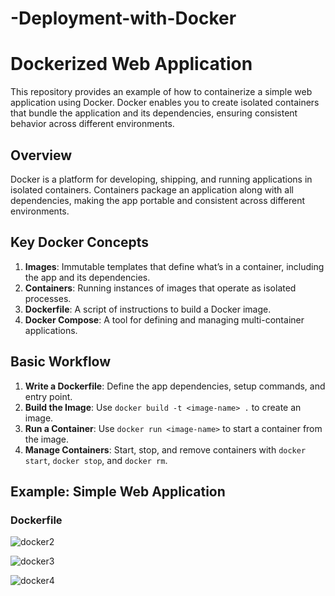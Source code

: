 # -Deployment-with-Docker
# Dockerized Web Application

This repository provides an example of how to containerize a simple web application using Docker. Docker enables you to create isolated containers that bundle the application and its dependencies, ensuring consistent behavior across different environments.


## Overview

Docker is a platform for developing, shipping, and running applications in isolated containers. Containers package an application along with all dependencies, making the app portable and consistent across different environments.

## Key Docker Concepts

1. **Images**: Immutable templates that define what’s in a container, including the app and its dependencies.
2. **Containers**: Running instances of images that operate as isolated processes.
3. **Dockerfile**: A script of instructions to build a Docker image.
4. **Docker Compose**: A tool for defining and managing multi-container applications.




## Basic Workflow

1. **Write a Dockerfile**: Define the app dependencies, setup commands, and entry point.
2. **Build the Image**: Use `docker build -t <image-name> .` to create an image.
3. **Run a Container**: Use `docker run <image-name>` to start a container from the image.
4. **Manage Containers**: Start, stop, and remove containers with `docker start`, `docker stop`, and `docker rm`.

## Example: Simple Web Application

### Dockerfile


![docker2](https://github.com/user-attachments/assets/426b5e08-5138-4647-b4d1-2b9d0e955fc4)


![docker3](https://github.com/user-attachments/assets/4f21a5e1-72f8-411e-90e3-769a3db1a65a)


![docker4](https://github.com/user-attachments/assets/454d9e5e-cab2-43fa-b940-8e30d2ec6097)
